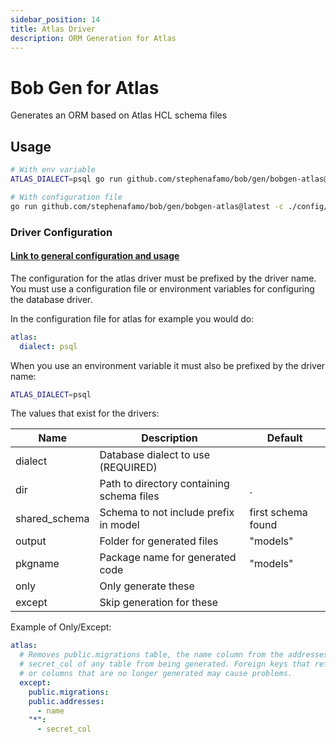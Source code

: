 ```yaml
---
sidebar_position: 14
title: Atlas Driver
description: ORM Generation for Atlas
---
```


# Bob Gen for Atlas

Generates an ORM based on Atlas HCL schema files

## Usage

```sh
# With env variable
ATLAS_DIALECT=psql go run github.com/stephenafamo/bob/gen/bobgen-atlas@latest

# With configuration file
go run github.com/stephenafamo/bob/gen/bobgen-atlas@latest -c ./config/bobgen.yaml
```

### Driver Configuration

#### [Link to general configuration and usage](./configuration)

The configuration for the atlas driver must be prefixed by the driver name. You must use a configuration file or environment variables for configuring the database driver.

In the configuration file for atlas for example you would do:

```yaml
atlas:
  dialect: psql
```

When you use an environment variable it must also be prefixed by the driver name:

```sh
ATLAS_DIALECT=psql
```

The values that exist for the drivers:

| Name          | Description                               | Default            |
| ------------- | ----------------------------------------- | ------------------ |
| dialect       | Database dialect to use (REQUIRED)        |                    |
| dir           | Path to directory containing schema files | .                  |
| shared_schema | Schema to not include prefix in model     | first schema found |
| output        | Folder for generated files                | "models"           |
| pkgname       | Package name for generated code           | "models"           |
| only          | Only generate these                       |                    |
| except        | Skip generation for these                 |                    |

Example of Only/Except:

```yaml
atlas:
  # Removes public.migrations table, the name column from the addresses table, and
  # secret_col of any table from being generated. Foreign keys that reference tables
  # or columns that are no longer generated may cause problems.
  except:
    public.migrations:
    public.addresses:
      - name
    "*":
      - secret_col
```
